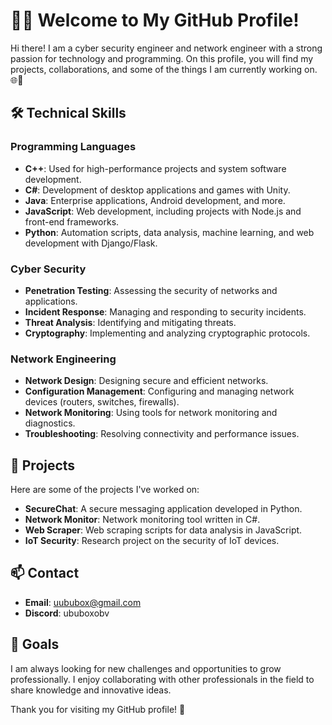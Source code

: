 # 👨‍💻 Welcome to My GitHub Profile!

Hi there! I am a cyber security engineer and network engineer with a strong passion for technology and programming. On this profile, you will find my projects, collaborations, and some of the things I am currently working on. 🌐🔐

## 🛠️ Technical Skills

### Programming Languages
- **C++**: Used for high-performance projects and system software development.
- **C#**: Development of desktop applications and games with Unity.
- **Java**: Enterprise applications, Android development, and more.
- **JavaScript**: Web development, including projects with Node.js and front-end frameworks.
- **Python**: Automation scripts, data analysis, machine learning, and web development with Django/Flask.

### Cyber Security
- **Penetration Testing**: Assessing the security of networks and applications.
- **Incident Response**: Managing and responding to security incidents.
- **Threat Analysis**: Identifying and mitigating threats.
- **Cryptography**: Implementing and analyzing cryptographic protocols.

### Network Engineering
- **Network Design**: Designing secure and efficient networks.
- **Configuration Management**: Configuring and managing network devices (routers, switches, firewalls).
- **Network Monitoring**: Using tools for network monitoring and diagnostics.
- **Troubleshooting**: Resolving connectivity and performance issues.

## 📂 Projects
Here are some of the projects I've worked on:

- **SecureChat**: A secure messaging application developed in Python.
- **Network Monitor**: Network monitoring tool written in C#.
- **Web Scraper**: Web scraping scripts for data analysis in JavaScript.
- **IoT Security**: Research project on the security of IoT devices.

## 📫 Contact
- **Email**: uububox@gmail.com
- **Discord**: ububoxobv


## 🎯 Goals
I am always looking for new challenges and opportunities to grow professionally. I enjoy collaborating with other professionals in the field to share knowledge and innovative ideas.

Thank you for visiting my GitHub profile! 🚀
